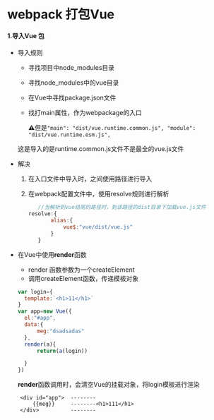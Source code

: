 # webpack 打包Vue



#### 1.导入Vue 包

+ 导入规则

  - 寻找项目中node_modules目录

  - 寻找node_modules中的vue目录

  - 在Vue中寻找package.json文件

  - 找打main属性，作为webpackage的入口

    :warning:但是`"main": "dist/vue.runtime.common.js",
      "module": "dist/vue.runtime.esm.js",`

  这是导入的是runtime.common.js文件不是最全的vue.js文件

+ 解决

  1. 在入口文件中导入时，之间使用路径进行导入

  2. 在webpack配置文件中，使用resolve规则进行解析

     ```javascript
     	//当解析到vue结尾的路径时，到该路径的dist目录下加载vue.js文件
     resolve:{
     		alias:{
     			vue$:"vue/dist/vue.js"
     		}
     	}
     ```

+ 在Vue中使用**render**函数

  + render 函数参数为一个createElement
  + 调用createElement函数，传递模板对象

  ```javascript
  var login={
  	template:`<h1>11</h1>`
  }
  var app=new Vue({
  	el:"#app",
  	data:{
  		meg:"dsadsadas"
  	},
  	render(a){
  		return(a(login))
  
  	}
  })
  ```

  **render**函数调用时，会清空Vue的挂载对象，将login模板进行渲染

```
	<div id="app">  --------
		{{meg}}		--------<h1>111</h1>
	</div>			--------
```

